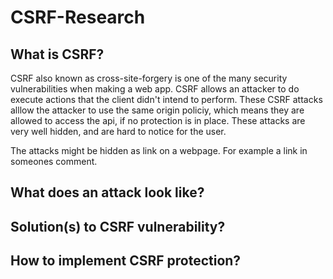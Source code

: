 # CSRF-Research

## What is CSRF?

CSRF also known as cross-site-forgery is one of the many security vulnerabilities when making a web app.
CSRF allows an attacker to do execute actions that the client didn't intend to perform.
These CSRF attacks alllow the attacker to use the same origin policiy, which means they are allowed to access the api, if no protection is in place. These attacks are very well hidden, and are hard to notice for the user.

The attacks might be hidden as link on a webpage. For example a link in someones comment.

## What does an attack look like?

## Solution(s) to CSRF vulnerability?

## How to implement CSRF protection?
